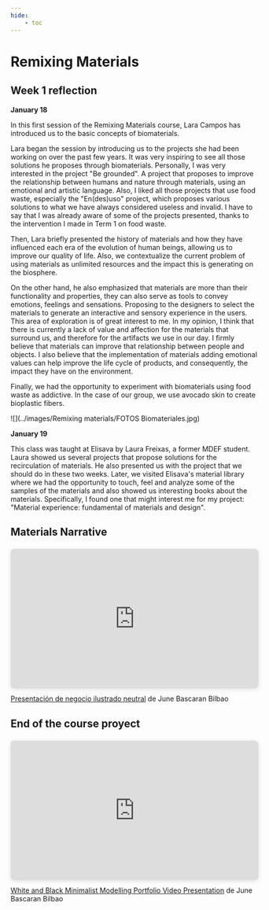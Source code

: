 ```yaml
---
hide:
    - toc
---
```

# **Remixing Materials** 

## Week 1 reflection 
**January 18**

In this first session of the Remixing Materials course, Lara Campos has introduced us to the basic concepts of biomaterials.

Lara began the session by introducing us to the projects she had been working on over the past few years. It was very inspiring to see all those solutions he proposes through biomaterials. Personally, I was very interested in the project "Be grounded". A project that proposes to improve the relationship between humans and nature through materials, using an emotional and artistic language. Also, I liked all those projects that use food waste, especially the "En(des)uso" project, which proposes various solutions to what we have always considered useless and invalid.  I have to say that I was already aware of some of the projects presented, thanks to the intervention I made in Term 1 on food waste. 

Then, Lara briefly presented the history of materials and how they have influenced each era of the evolution of human beings, allowing us to improve our quality of life.  Also, we contextualize the current problem of using materials as unlimited resources and the impact this is generating on the biosphere. 

On the other hand, he also emphasized that materials are more than their functionality and properties, they can also serve as tools to convey emotions, feelings and sensations. Proposing to the designers to select the materials to generate an interactive and sensory experience in the users. This area of exploration is of great interest to me. In my opinion, I think that there is currently a lack of value and affection for the materials that surround us, and therefore for the artifacts we use in our day. I firmly believe that materials can improve that relationship between people and objects. I also believe that the implementation of materials adding emotional values can help improve the life cycle of products, and consequently, the impact they have on the environment.

Finally, we had the opportunity to experiment with biomaterials using food waste as addictive. In the case of our group, we use avocado skin to create bioplastic fibers. 

![](../images/Remixing materials/FOTOS Biomateriales.jpg)

**January 19**

This class was taught at Elisava by Laura Freixas, a former MDEF student. Laura showed us several projects that propose solutions for the recirculation of materials. He also presented us with the project that we should do in these two weeks.   Later, we visited Elisava's material library where we had the opportunity to touch, feel and analyze some of the samples of the materials and also showed us interesting books about the materials. Specifically, I found one that might interest me for my project: "Material experience: fundamental of materials and design". 


## Materials Narrative 

<div style="position: relative; width: 100%; height: 0; padding-top: 56.2500%;
 padding-bottom: 0; box-shadow: 0 2px 8px 0 rgba(63,69,81,0.16); margin-top: 1.6em; margin-bottom: 0.9em; overflow: hidden;
 border-radius: 8px; will-change: transform;">
  <iframe loading="lazy" style="position: absolute; width: 100%; height: 100%; top: 0; left: 0; border: none; padding: 0;margin: 0;"
    src="https:&#x2F;&#x2F;www.canva.com&#x2F;design&#x2F;DAFYYtVHk1w&#x2F;view?embed" allowfullscreen="allowfullscreen" allow="fullscreen">
  </iframe>
</div>
<a href="https:&#x2F;&#x2F;www.canva.com&#x2F;design&#x2F;DAFYYtVHk1w&#x2F;view?utm_content=DAFYYtVHk1w&amp;utm_campaign=designshare&amp;utm_medium=embeds&amp;utm_source=link" target="_blank" rel="noopener">Presentación de negocio ilustrado neutral</a> de June Bascaran Bilbao

## End of the course proyect

<div style="position: relative; width: 100%; height: 0; padding-top: 56.2500%;
 padding-bottom: 0; box-shadow: 0 2px 8px 0 rgba(63,69,81,0.16); margin-top: 1.6em; margin-bottom: 0.9em; overflow: hidden;
 border-radius: 8px; will-change: transform;">
  <iframe loading="lazy" style="position: absolute; width: 100%; height: 100%; top: 0; left: 0; border: none; padding: 0;margin: 0;"
    src="https:&#x2F;&#x2F;www.canva.com&#x2F;design&#x2F;DAFZQlGuaa8&#x2F;view?embed" allowfullscreen="allowfullscreen" allow="fullscreen">
  </iframe>
</div>
<a href="https:&#x2F;&#x2F;www.canva.com&#x2F;design&#x2F;DAFZQlGuaa8&#x2F;view?utm_content=DAFZQlGuaa8&amp;utm_campaign=designshare&amp;utm_medium=embeds&amp;utm_source=link" target="_blank" rel="noopener">White and Black Minimalist Modelling Portfolio Video Presentation</a> de June Bascaran Bilbao